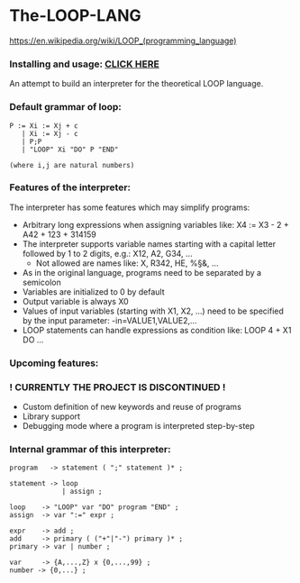 # The-LOOP-LANG
https://en.wikipedia.org/wiki/LOOP_(programming_language)

### Installing and usage: [CLICK HERE](INSTALL.md)

An attempt to build an interpreter for the theoretical LOOP language.


### Default grammar of loop:
```
P := Xi := Xj + c
   | Xi := Xj - c
   | P;P
   | "LOOP" Xi "DO" P "END"

(where i,j are natural numbers)
```

### Features of the interpreter:
The interpreter has some features which may simplify programs:
 - Arbitrary long expressions when assigning variables like: X4 := X3 - 2 + A42 + 123 + 314159
 - The interpreter supports variable names starting with a capital letter followed by 1 to 2 digits, e.g.: X12, A2, G34, ...
   - Not allowed are names like: X, R342, HE, %§&,  ...
 - As in the original language, programs need to be separated by a semicolon
 - Variables are initialized to 0 by default
 - Output variable is always X0
 - Values of input variables (starting with X1, X2, ...) need to be specified by the input parameter: -in=VALUE1,VALUE2,...
 - LOOP statements can handle expressions as condition like: LOOP 4 + X1 DO ...

 ### Upcoming features:
 ### ! CURRENTLY THE PROJECT IS DISCONTINUED !
 - Custom definition of new keywords and reuse of programs
 - Library support
 - Debugging mode where a program is interpreted step-by-step

### Internal grammar of this interpreter:
```
program   -> statement ( ";" statement )* ;

statement -> loop
             | assign ;

loop    -> "LOOP" var "DO" program "END" ;
assign  -> var ":=" expr ;

expr    -> add ;
add     -> primary ( ("+"|"-") primary )* ;
primary -> var | number ;

var     -> {A,...,Z} x {0,...,99} ;
number -> {0,...} ;

